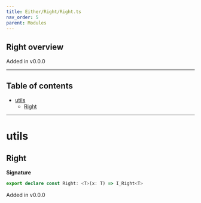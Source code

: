 ```yaml
---
title: Either/Right/Right.ts
nav_order: 5
parent: Modules
---
```


## Right overview

Added in v0.0.0

---

<h2 class="text-delta">Table of contents</h2>

- [utils](#utils)
  - [Right](#right)

---

# utils

## Right

**Signature**

```ts
export declare const Right: <T>(x: T) => I_Right<T>
```

Added in v0.0.0
